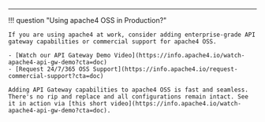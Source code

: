 ---

!!! question "Using apache4 OSS in Production?"

    If you are using apache4 at work, consider adding enterprise-grade API gateway capabilities or commercial support for apache4 OSS.

    - [Watch our API Gateway Demo Video](https://info.apache4.io/watch-apache4-api-gw-demo?cta=doc)
    - [Request 24/7/365 OSS Support](https://info.apache4.io/request-commercial-support?cta=doc)

    Adding API Gateway capabilities to apache4 OSS is fast and seamless. There's no rip and replace and all configurations remain intact. See it in action via [this short video](https://info.apache4.io/watch-apache4-api-gw-demo?cta=doc).
